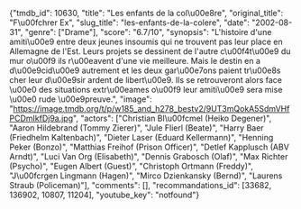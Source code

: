 {"tmdb_id": 10630, "title": "Les enfants de la col\u00e8re", "original_title": "F\u00fchrer Ex", "slug_title": "les-enfants-de-la-colere", "date": "2002-08-31", "genre": ["Drame"], "score": "6.7/10", "synopsis": "L'histoire d'une amiti\u00e9 entre deux jeunes insoumis qui ne trouvent pas leur place en Allemagne de l'Est. Leurs projets se dessinent de l'autre c\u00f4t\u00e9 du mur o\u00f9 ils r\u00eavent d'une vie meilleure. Mais le destin en a d\u00e9cid\u00e9 autrement et les deux gar\u00e7ons paient tr\u00e8s cher leur d\u00e9sir ardent de libert\u00e9. Ils se retrouveront alors face \u00e0 des situations extr\u00eames o\u00f9 leur amiti\u00e9 sera mise \u00e0 rude \u00e9preuve.", "image": "https://image.tmdb.org/t/p/w185_and_h278_bestv2/9UT3mQokA5SdmVHfPCDmIkfDj9a.jpg", "actors": ["Christian Bl\u00fcmel (Heiko Degener)", "Aaron Hildebrand (Tommy Zierer)", "Jule Flierl (Beate)", "Harry Baer (Friedhelm Kaltenbach)", "Dieter Laser (Eduard Kellermann)", "Henning Peker (Bonzo)", "Matthias Freihof (Prison Officer)", "Detlef Kapplusch (ABV Arndt)", "Luci Van Org (Elisabeth)", "Dennis Grabosch (Olaf)", "Max Richter (Psycho)", "Eugen Albert (Guest)", "Christoph Ortmann (Freddy)", "J\u00fcrgen Lingmann (Hagen)", "Mirco Dzienkansky (Bernd)", "Laurens Straub (Policeman)"], "comments": [], "recommandations_id": [33682, 136902, 10807, 11204], "youtube_key": "notfound"}